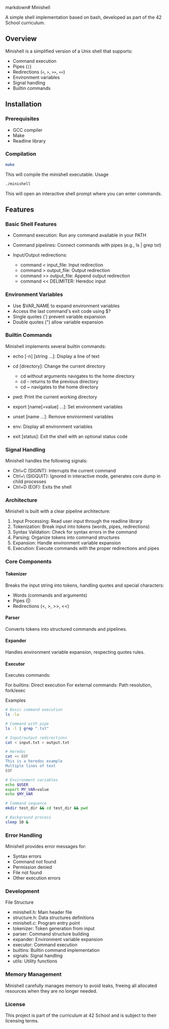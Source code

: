 markdown# Minishell

A simple shell implementation based on bash, developed as part of the 42 School curriculum.

## Overview

Minishell is a simplified version of a Unix shell that supports:
- Command execution
- Pipes (`|`)
- Redirections (`<`, `>`, `>>`, `<<`)
- Environment variables
- Signal handling
- Builtin commands

## Installation

### Prerequisites

- GCC compiler
- Make
- Readline library

### Compilation

```bash
make
```
This will compile the minishell executable.
Usage
```bash
./minishell
```
This will open an interactive shell prompt where you can enter commands.

## Features
### Basic Shell Features

- Command execution: Run any command available in your PATH
- Command pipelines: Connect commands with pipes (e.g., ls | grep txt)
- Input/Output redirections:

	- command < input_file: Input redirection
	- command > output_file: Output redirection
	- command >> output_file: Append output redirection
	- command << DELIMITER: Heredoc input



### Environment Variables

- Use $VAR_NAME to expand environment variables
- Access the last command's exit code using $?
- Single quotes (') prevent variable expansion
- Double quotes (") allow variable expansion

### Builtin Commands
Minishell implements several builtin commands:

- echo [-n] [string ...]: Display a line of text
- cd [directory]: Change the current directory
	- cd without arguments navigates to the home directory
	- cd - returns to the previous directory
	- cd ~ navigates to the home directory

- pwd: Print the current working directory
- export [name[=value] ...]: Set environment variables
- unset [name ...]: Remove environment variables
- env: Display all environment variables
- exit [status]: Exit the shell with an optional status code

### Signal Handling
Minishell handles the following signals:

- Ctrl+C (SIGINT): Interrupts the current command
- Ctrl+\ (SIGQUIT): Ignored in interactive mode, generates core dump in child processes
- Ctrl+D (EOF): Exits the shell

### Architecture
Minishell is built with a clear pipeline architecture:

1. Input Processing: Read user input through the readline library
2. Tokenization: Break input into tokens (words, pipes, redirections)
3. Syntax Validation: Check for syntax errors in the command
4. Parsing: Organize tokens into command structures
5. Expansion: Handle environment variable expansion
6. Execution: Execute commands with the proper redirections and pipes

### Core Components
#### Tokenizer
Breaks the input string into tokens, handling quotes and special characters:

- Words (commands and arguments)
- Pipes (|)
- Redirections (<, >, >>, <<)

#### Parser
Converts tokens into structured commands and pipelines.
#### Expander
Handles environment variable expansion, respecting quotes rules.
#### Executor
Executes commands:

For builtins: Direct execution
For external commands: Path resolution, fork/exec

Examples
```bash
# Basic command execution
ls -la

# Command with pipe
ls -l | grep ".txt"

# Input/output redirections
cat < input.txt > output.txt

# Heredoc
cat << EOF
This is a heredoc example
Multiple lines of text
EOF

# Environment variables
echo $USER
export MY_VAR=value
echo $MY_VAR

# Command sequence
mkdir test_dir && cd test_dir && pwd

# Background process
sleep 10 &
```
### Error Handling
Minishell provides error messages for:

- Syntax errors
- Command not found
- Permission denied
- File not found
- Other execution errors

### Development
File Structure

- minishell.h: Main header file
- structure.h: Data structures definitions
- minishell.c: Program entry point
- tokenizer: Token generation from input
- parser: Command structure building
- expander: Environment variable expansion
- executor: Command execution
- builtins: Builtin command implementation
- signals: Signal handling
- utils: Utility functions

### Memory Management
Minishell carefully manages memory to avoid leaks, freeing all allocated resources when they are no longer needed.

### License
This project is part of the curriculum at 42 School and is subject to their licensing terms.